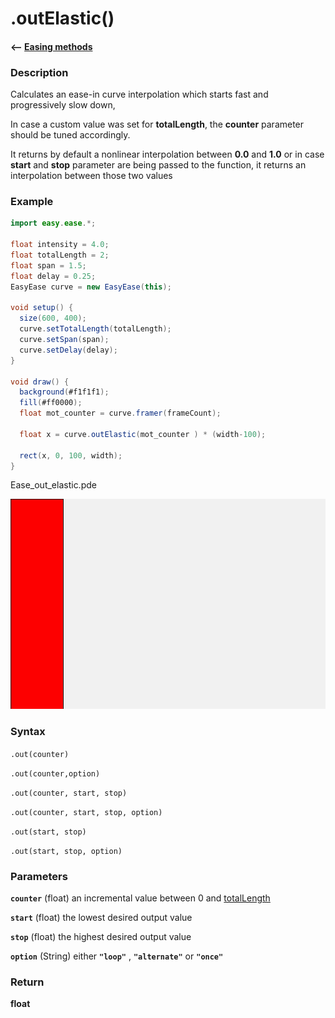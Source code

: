 # .outElastic()

#### <-- [Easing methods](./methods.md)

### Description

Calculates an ease-in curve interpolation which starts fast and progressively slow down,

In case a custom value was set for **totalLength**, the **counter** parameter should be tuned accordingly.

It returns by default a nonlinear interpolation between **0.0** and **1.0** or in case **start** and **stop** parameter are being passed to the function, it returns an interpolation between those two values

### Example

```java
import easy.ease.*;

float intensity = 4.0;
float totalLength = 2;
float span = 1.5;
float delay = 0.25;
EasyEase curve = new EasyEase(this);

void setup() {
  size(600, 400);
  curve.setTotalLength(totalLength);
  curve.setSpan(span);
  curve.setDelay(delay);
}

void draw() {
  background(#f1f1f1);
  fill(#ff0000);
  float mot_counter = curve.framer(frameCount);

  float x = curve.outElastic(mot_counter ) * (width-100);

  rect(x, 0, 100, width);
}

```

<div class="exampleWindow">
  <div class="title">
      <div class="dot red"></div>
      <div class="dot amber"></div>
      <div class="dot green"></div>
      <p >Ease_out_elastic.pde</p>
  </div>

![.outElastic()](../images/methods/ease_outElastic_method.gif)

</div>

### Syntax

`.out(counter) `

`.out(counter,option)`

`.out(counter, start, stop)`

`.out(counter, start, stop, option)`

`.out(start, stop)`

`.out(start, stop, option)`

### Parameters

**`counter`** (float) an incremental value between 0 and [totalLength](./totalLength.md)

**`start`** (float) the lowest desired output value

**`stop`** (float) the highest desired output value

**`option`** (String) either **`"loop"`** , **`"alternate"`** or **`"once"`**

### Return

**float**
